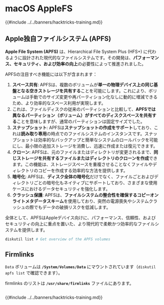 # macOS AppleFS

{{#include ../../banners/hacktricks-training.md}}

## Apple独自ファイルシステム (APFS)

**Apple File System (APFS)** は、Hierarchical File System Plus (HFS+) に代わるように設計された現代的なファイルシステムです。その開発は、**パフォーマンス、セキュリティ、および効率の向上**の必要性によって推進されました。

APFSの注目すべき機能には以下が含まれます：

1. **スペース共有**: APFSは、複数のボリュームが**単一の物理デバイス上の同じ基盤となる空きストレージを共有する**ことを可能にします。これにより、ボリュームは手動でのサイズ変更や再パーティション化なしに動的に増減できるため、より効率的なスペース利用が実現します。
1. これは、ファイルディスクの従来のパーティションと比較して、**APFSでは異なるパーティション（ボリューム）がすべてのディスクスペースを共有する**ことを意味しますが、通常のパーティションは固定サイズでした。
2. **スナップショット**: APFSは**スナップショットの作成をサポート**しており、これは**読み取り専用**の時点でのファイルシステムのインスタンスです。スナップショットは効率的なバックアップと簡単なシステムのロールバックを可能にし、最小限の追加ストレージを消費し、迅速に作成または復元できます。
3. **クローン**: APFSは、元のファイルまたはディレクトリが変更されるまで、**同じストレージを共有するファイルまたはディレクトリのクローンを作成**できます。この機能は、ストレージスペースを重複させることなくファイルやディレクトリのコピーを作成する効率的な方法を提供します。
4. **暗号化**: APFSは、**ディスク全体の暗号化**だけでなく、ファイルごとおよびディレクトリごとの暗号化もネイティブにサポートしており、さまざまな使用ケースにおけるデータセキュリティを強化します。
5. **クラッシュ保護**: APFSは、**ファイルシステムの整合性を確保するコピーオンライトメタデータスキーム**を使用しており、突然の電源喪失やシステムクラッシュの際でもデータの破損リスクを低減します。

全体として、APFSはAppleデバイス向けに、パフォーマンス、信頼性、およびセキュリティの向上に重点を置いた、より現代的で柔軟かつ効率的なファイルシステムを提供します。
```bash
diskutil list # Get overview of the APFS volumes
```
## Firmlinks

`Data` ボリュームは **`/System/Volumes/Data`** にマウントされています（`diskutil apfs list` で確認できます）。

firmlinks のリストは **`/usr/share/firmlinks`** ファイルにあります。
```bash

```
{{#include ../../banners/hacktricks-training.md}}
